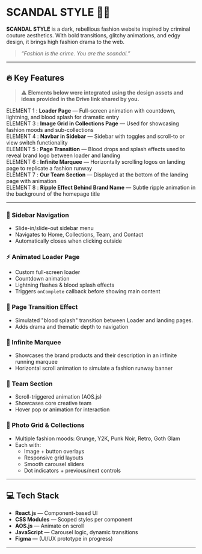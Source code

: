 # SCANDAL STYLE 👠🖤

**SCANDAL STYLE** is a dark, rebellious fashion website inspired by criminal couture aesthetics. With bold transitions, glitchy animations, and edgy design, it brings high fashion drama to the web.

> _“Fashion is the crime. You are the scandal.”_

---

## 🔥 Key Features

> ⚠️ **Elements below were integrated using the design assets and ideas provided in the Drive link shared by you.**

ELEMENT 1 : **Loader Page** — Full-screen animation with countdown, lightning, and blood splash for dramatic entry  
ELEMENT 3 : **Image Grid in Collections Page** — Used for showcasing fashion moods and sub-collections  
ELEMENT 4 : **Navbar in Sidebar** — Sidebar with toggles and scroll-to or view switch functionality  
ELEMENT 5 : **Page Transition** — Blood drops and splash effects used to reveal brand logo between loader and landing  
ELEMENT 6 : **Infinite Marquee** — Horizontally scrolling logos on landing page to replicate a fashion runway  
ELEMENT 7 : **Our Team Section** — Displayed at the bottom of the landing page with animation  
ELEMENT 8 : **Ripple Effect Behind Brand Name** — Subtle ripple animation in the background of the homepage title

---

### 🧭 Sidebar Navigation
- Slide-in/slide-out sidebar menu
- Navigates to Home, Collections, Team, and Contact
- Automatically closes when clicking outside

### ⚡ Animated Loader Page
- Custom full-screen loader
- Countdown animation
- Lightning flashes & blood splash effects
- Triggers `onComplete` callback before showing main content

### 🧵 Page Transition Effect
- Simulated "blood splash" transition between Loader and landing pages.
- Adds drama and thematic depth to navigation

### 🧷 Infinite Marquee
- Showcases the brand products and their description in an infinite running marquee
- Horizontal scroll animation to simulate a fashion runway banner

### 🧠 Team Section
- Scroll-triggered animation (AOS.js)
- Showcases core creative team
- Hover pop or animation for interaction

### 📸 Photo Grid & Collections
- Multiple fashion moods: Grunge, Y2K, Punk Noir, Retro, Goth Glam
- Each with:
  - Image + button overlays
  - Responsive grid layouts
  - Smooth carousel sliders
  - Dot indicators + previous/next controls

---

## 💻 Tech Stack

- **React.js** — Component-based UI
- **CSS Modules** — Scoped styles per component
- **AOS.js** — Animate on scroll
- **JavaScript** — Carousel logic, dynamic transitions
- **Figma** — (UI/UX prototype in progress)

---
